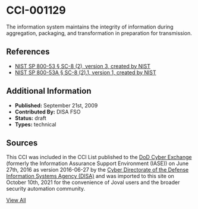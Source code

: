 # CCI-001129

The information system maintains the integrity of information during aggregation, packaging, and transformation in preparation for transmission.

## References ##

* [NIST SP 800-53 § SC-8 (2), version 3, created by NIST](http://csrc.nist.gov/publications/PubsSPs.html)
* [NIST SP 800-53A § SC-8 (2).1, version 1, created by NIST](http://csrc.nist.gov/publications/PubsSPs.html)


## Additional Information ##

* **Published:** September 21st, 2009
* **Contributed By:** DISA FSO
* **Status:** draft
* **Types:** technical

## Sources ##

This CCI was included in the CCI List published to the [DoD Cyber Exchange](https://public.cyber.mil/stigs/cci/)
(formerly the Information Assurance Support Environment (IASE)) on June 27th, 2016 as version
2016-06-27 by the [Cyber Directorate of the Defense Information Systems Agency (DISA)](https://public.cyber.mil/about-cyber/)
and was imported to this site on October 10th, 2021 for the convenience of Joval users and the broader
security automation community.

[View All](../README.md)
